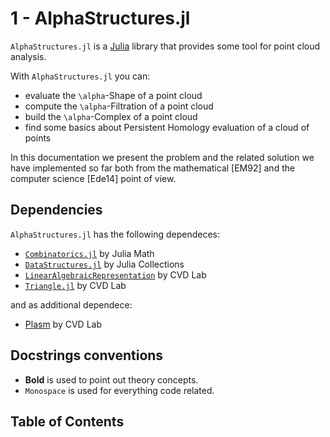 # 1 - AlphaStructures.jl

`AlphaStructures.jl` is a [Julia](http://julialang.org) library that provides some tool for point cloud analysis.

With `AlphaStructures.jl` you can:
 - evaluate the ``\alpha``-Shape of a point cloud
 - compute the ``\alpha``-Filtration of a point cloud
 - build the ``\alpha``-Complex of a point cloud
 - find some basics about Persistent Homology evaluation of a cloud of points

In this documentation we present the problem and the related solution we have implemented so far both from the mathematical [EM92] and the computer science [Ede14] point of view.


## Dependencies

`AlphaStructures.jl` has the following dependeces:
 - [```Combinatorics.jl```](https://github.com/JuliaMath/Combinatorics.jl) by Julia Math
 - [```DataStructures.jl```](https://github.com/JuliaCollections/DataStructures.jl) by Julia Collections
 - [```LinearAlgebraicRepresentation```](https://github.com/cvdlab/LinearAlgebraicRepresentation.jl) by CVD Lab
 - [```Triangle.jl```](https://github.com/cvdlab/Triangle.jl) by CVD Lab

and as additional dependece:
 - [Plasm](https://github.com/cvdlab/Plasm.jl) by CVD Lab


## Docstrings conventions

 - **Bold** is used to point out theory concepts.
 - `Monospace` is used for everything code related.

## Table of Contents

```@contents
```
